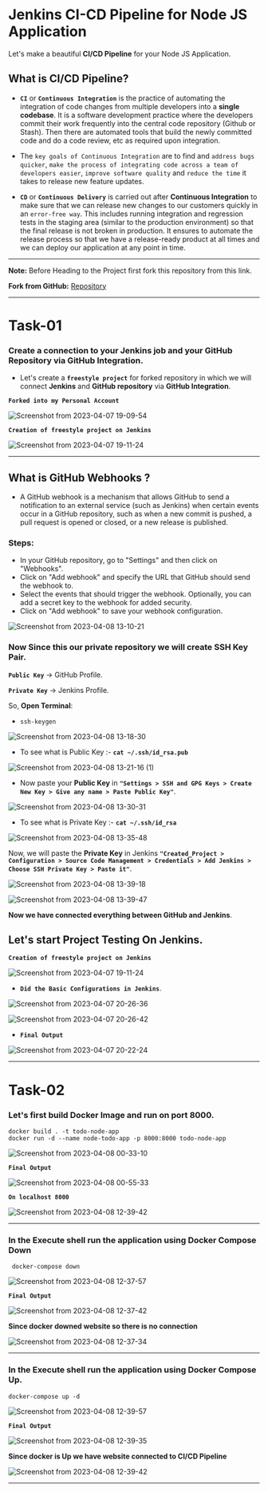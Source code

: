 # Jenkins CI-CD Pipeline for Node JS Application

Let's make a beautiful **CI/CD Pipeline** for your Node JS Application.

## What is CI/CD Pipeline?
- **`CI`** or **`Continuous Integration`** is the practice of automating the integration of code changes from multiple developers into a **single codebase**. It is a software development practice where the developers commit their work frequently into the central code repository (Github or Stash). Then there are automated tools that build the newly committed code and do a code review, etc as required upon integration.
- The `key goals of Continuous Integration` are to find and `address bugs quicker`, `make the process of integrating code across a team of developers easier`, `improve software quality` and `reduce the time` it takes to release new feature updates. 

- **`CD`** or **`Continuous Delivery`** is carried out after **Continuous Integration** to make sure that we can release new changes to our customers quickly in an `error-free way`. This includes running integration and regression tests in the staging area (similar to the production environment) so that the final release is not broken in production. It ensures to automate the release process so that we have a release-ready product at all times and we can deploy our application at any point in time. 

---
**Note:** Before Heading to the Project first fork this repository from this link.

**Fork from GitHub:** [Repository](https://github.com/LondheShubham153/node-todo-cicd.git) 

---

# Task-01

### Create a connection to your Jenkins job and your GitHub Repository via GitHub Integration. 

- Let's create a **`freestyle project`** for forked repository in which we will connect **Jenkins** and **GitHub repository** via **GitHub Integration**.

**`Forked into my Personal Account`**

![Screenshot from 2023-04-07 19-09-54](https://user-images.githubusercontent.com/76991475/230708894-2c91d3e9-4196-4424-9311-3381c7cf184d.png)

**`Creation of freestyle project on Jenkins`**

![Screenshot from 2023-04-07 19-11-24](https://user-images.githubusercontent.com/76991475/230708897-d8e78678-5ec3-447f-9d3e-e8ba4455b888.png)

---
## What is GitHub Webhooks ?
- A GitHub webhook is a mechanism that allows GitHub to send a notification to an external service (such as Jenkins) when certain events occur in a GitHub repository, such as when a new commit is pushed, a pull request is opened or closed, or a new release is published.

### Steps:
- In your GitHub repository, go to "Settings" and then click on "Webhooks".
- Click on "Add webhook" and specify the URL that GitHub should send the webhook to.
- Select the events that should trigger the webhook.
Optionally, you can add a secret key to the webhook for added security.
- Click on "Add webhook" to save your webhook configuration.

![Screenshot from 2023-04-08 13-10-21](https://user-images.githubusercontent.com/76991475/230709823-50dda19f-4f73-40fe-8fab-43591ed24f85.png)

### Now Since this our private repository we will create SSH Key Pair.

**`Public Key`** -> GitHub Profile.

**`Private Key`** -> Jenkins Profile.

So, **Open Terminal**:
- `ssh-keygen`

![Screenshot from 2023-04-08 13-18-30](https://user-images.githubusercontent.com/76991475/230710196-39a81f0d-491e-4f3c-b597-ae932a931756.png)

- To see what is Public Key :- **`cat ~/.ssh/id_rsa.pub`**

![Screenshot from 2023-04-08 13-21-16 (1)](https://user-images.githubusercontent.com/76991475/230710555-e129124b-121c-4fc4-9a5d-f0d592de30cc.png)

- Now paste your **Public Key** in  **`"Settings > SSH and GPG Keys > Create New Key > Give any name > Paste Public Key"`**.

![Screenshot from 2023-04-08 13-30-31](https://user-images.githubusercontent.com/76991475/230710662-93babcd3-31c6-47f0-bd53-ef7709d1bd2a.png)

- To see what is Private Key :- **`cat ~/.ssh/id_rsa`**

![Screenshot from 2023-04-08 13-35-48](https://user-images.githubusercontent.com/76991475/230710937-d1cdc737-3ba2-4f7a-9782-aa0e8a13a56a.png)

Now, we will paste the **Private Key** in Jenkins **`"Created_Project > Configuration > Source Code Management > Credentials > Add Jenkins > Choose SSH Private Key > Paste it"`**.

![Screenshot from 2023-04-08 13-39-18](https://user-images.githubusercontent.com/76991475/230711032-34ee245b-40f0-49e9-9fc4-ba1c71634711.png)

![Screenshot from 2023-04-08 13-39-47](https://user-images.githubusercontent.com/76991475/230711038-d93997e5-c801-41ec-bf49-18d93b2cf68b.png)

**Now we have connected everything between GitHub and Jenkins**.

## Let's start Project Testing On Jenkins.

**`Creation of freestyle project on Jenkins`**

![Screenshot from 2023-04-07 19-11-24](https://user-images.githubusercontent.com/76991475/230708897-d8e78678-5ec3-447f-9d3e-e8ba4455b888.png)

- **`Did the Basic Configurations in Jenkins`**.

![Screenshot from 2023-04-07 20-26-36](https://user-images.githubusercontent.com/76991475/230708915-e8280a17-2eff-4457-8e4a-4e931103d569.png)

![Screenshot from 2023-04-07 20-26-42](https://user-images.githubusercontent.com/76991475/230708919-97d02d86-6ed6-44a5-8472-35e9695790a9.png)

- **`Final Output`**

![Screenshot from 2023-04-07 20-22-24](https://user-images.githubusercontent.com/76991475/230708905-b18d7708-967c-413f-909d-bd29601531af.png)

---
# Task-02

### Let's first build Docker Image and run on port 8000.
```
docker build . -t todo-node-app
docker run -d --name node-todo-app -p 8000:8000 todo-node-app
```
![Screenshot from 2023-04-08 00-33-10](https://user-images.githubusercontent.com/76991475/230708921-5f0d4a3a-5c10-4958-bfd3-7509528847b8.png)

**`Final Output`**

![Screenshot from 2023-04-08 00-55-33](https://user-images.githubusercontent.com/76991475/230708924-aa3df7ad-3ed2-4fa1-800f-8a7671e32300.png)

**`On localhost 8000`**

![Screenshot from 2023-04-08 12-39-42](https://user-images.githubusercontent.com/76991475/230708957-1f58713c-6136-4c55-8dfa-b7d73decd966.png)

---
### In the Execute shell run the application using Docker Compose Down

` docker-compose down`

![Screenshot from 2023-04-08 12-37-57](https://user-images.githubusercontent.com/76991475/230708945-46d9431c-f041-47d6-b038-7acf40925a50.png)

**`Final Output`**

![Screenshot from 2023-04-08 12-37-42](https://user-images.githubusercontent.com/76991475/230708943-9385df26-2fc6-4c43-8a98-d9fcb5969113.png)

**Since docker downed website so there is no connection**

![Screenshot from 2023-04-08 12-37-34](https://user-images.githubusercontent.com/76991475/230708940-8c01e983-507d-4b0a-ac1f-267fd29fdeee.png)

---
### In the Execute shell run the application using Docker Compose Up.

`docker-compose up -d`

![Screenshot from 2023-04-08 12-39-57](https://user-images.githubusercontent.com/76991475/230708959-b3e08be1-1558-4e1d-9dcb-27e4c67064c8.png)

**`Final Output`**

![Screenshot from 2023-04-08 12-39-35](https://user-images.githubusercontent.com/76991475/230708950-7ed155f2-f156-42a2-bcfb-438f332138b7.png)

**Since docker is Up we have website connected to CI/CD Pipeline**

![Screenshot from 2023-04-08 12-39-42](https://user-images.githubusercontent.com/76991475/230708957-1f58713c-6136-4c55-8dfa-b7d73decd966.png)

---